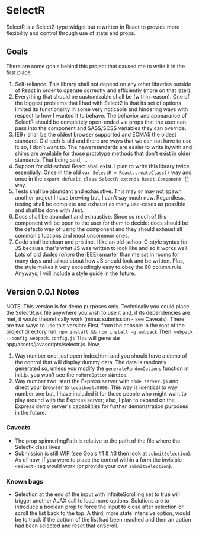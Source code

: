 # SelectR
SelectR is a Select2-type widget but rewritten in React to provide more flexibility
and control through use of state and props.

## Goals
There are some goals behind this project that caused me to write it in the first place:

1. Self-reliance. This library shall not depend on any other libraries outside of React in order to operate correctly and efficiently (more on that later).
2. Everything that should be customizable shall be (within reason). One of the biggest problems that I had with Select2 is that its set of options limited its functionality in some very noticable and hindering ways with respect to how I wanted it to behave. The behavior and appearance of SelectR should be completely open-ended via props that the user can pass into the component and SASS/SCSS variables they can override.
3. IE9+ shall be the oldest browser supported and ECMA5 the oldest standard. Old tech is old and there are ways that we can not have to use it: so, I don't want to. The newerstandards are easier to write in/with and shims are available for those prototype methods that don't exist in older standards. That being said, ...
4. Support for old-school React shall exist. I plan to write this library twice essentially. Once in the old `var SelectR = React.createClass()` way and once in the `export defualt class SelectR extends React.Component {}` way.
5. Tests shall be abundant and exhaustive. This may or may not spawn another project I have brewing but, I can't say much now. Regardless, testing shall be complete and exhaust as many use-cases as possible and shall be done with Jest.
6. Docs shall be abundant and exhaustive. Since so much of this component will be open to the user for them to decide: docs should be the defacto way of using the component and they should exhaust all common situations and most uncommon ones.
7. Code shall be clean and pristine. I like an old-school C-style syntax for JS because that's what JS was written to look like and so it works well. Lots of old dudes (*ahem* the IEEE) smarter than me sat in rooms for many days and talked about how JS should look and be written. Plus, the style makes it very exceedingly easy to obey the 80 column rule. Anyways, I will include a style guide in the future.

## Version 0.0.1 Notes
NOTE: This version is for demo purposes only. Technically you could place the
SelectR.jsx file anywhere you wish to use it and, if its dependencies are met,
it would theoretically work (minus submission - see Caveats).
There are two ways to use this version:
First, from the console in the root of the project directory run:
`npm install && npm install -g webpack`
Then:
`webpack --config webpack.config.js`
This will generate app/assets/javascripts/selectr.js.
Now,

1. Way number one: just open index.html and you should have a demo of the control that will display dummy data. The data is randomly generated so, unless you modify the `generateRandomOptions` function in init.js, you won't see the `noMoreOptionsNotice`.
2. Way number two: start the Express server with `node server.js` and direct your browser to `localhost:9000`. This way is identical to way number one but, I have included it for those people who might want to play around with the Express server; also, I plan to expand on the Express demo server's capabilities for further demonstration purposes in the future.

### Caveats
- The prop spinnerImgPath is relative to the path of the file where the SelectR class lives
- Submission is still WIP (see Goals #1 & #3 then look at `submitSelection`). As of now, if you were to place the control within a form the invisible `<select>` tag would work (or provide your own `submitSelection`).

### Known bugs
- Selection at the end of the input with infiniteScrolling set to true will trigger another AJAX call to load more options. Solutions are to introduce a boolean prop to force the input to close after selection or scroll the list back to the top. A third, more state intensive option, would be to track if the bottom of the list had been reached and then an option had been selected and reset that onScroll.